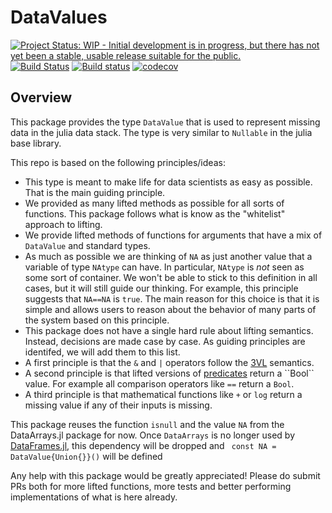# DataValues

[![Project Status: WIP - Initial development is in progress, but there has not yet been a stable, usable release suitable for the public.](http://www.repostatus.org/badges/latest/wip.svg)](http://www.repostatus.org/#wip)
[![Build Status](https://travis-ci.org/davidanthoff/DataValues.jl.svg?branch=master)](https://travis-ci.org/davidanthoff/DataValues.jl)
[![Build status](https://ci.appveyor.com/api/projects/status/v56tyamg56dqy79t/branch/master?svg=true)](https://ci.appveyor.com/project/davidanthoff/DataValues-jl/branch/master)
[![codecov](https://codecov.io/gh/davidanthoff/DataValues.jl/branch/master/graph/badge.svg)](https://codecov.io/gh/davidanthoff/DataValues.jl)

## Overview

This package provides the type ``DataValue`` that is used to represent missing data in the julia data stack. The type is very similar to ``Nullable`` in the julia base library.

This repo is based on the following principles/ideas:

- This type is meant to make life for data scientists as easy as possible. That is the main guiding principle.
- We provided as many lifted methods as possible for all sorts of functions. This package follows what is know as the "whitelist" approach to lifting.
- We provide lifted methods of functions for arguments that have a mix of ``DataValue`` and standard types.
- As much as possible we are thinking of ``NA`` as just another value that a variable of type ``NAtype`` can have. In particular, ``NAtype`` is *not* seen as some sort of container. We won't be able to stick to this definition in all cases, but it will still guide our thinking. For example, this principle suggests that ``NA==NA`` is ``true``. The main reason for this choice is that it is simple and allows users to reason about the behavior of many parts of the system based on this principle.
- This package does not have a single hard rule about lifting semantics. Instead, decisions are made case by case. As guiding principles are identifed, we will add them to this list.
- A first principle is that the ``&`` and ``|`` operators follow the [3VL](https://en.wikipedia.org/wiki/Three-valued_logic) semantics.
- A second principle is that lifted versions of [predicates](https://en.wikipedia.org/wiki/Predicate_(mathematical_logic)) return a ``Bool`` value. For example all comparison operators like ``==`` return a ``Bool``.
- A third principle is that mathematical functions like ``+`` or ``log`` return a missing value if any of their inputs is missing.

This package reuses the function ``isnull`` and the value ``NA`` from the DataArrays.jl package for now. Once ``DataArrays`` is no longer used by [DataFrames.jl](), this dependency will be dropped and `` const NA = DataValue{Union{}}()`` will be defined

Any help with this package would be greatly appreciated! Please do submit PRs both for more lifted functions, more tests and better performing implementations of what is here already.
